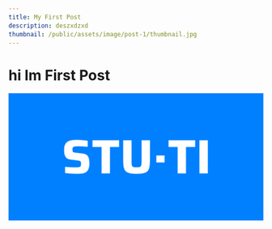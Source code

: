 ```yaml
---
title: My First Post
description: deszxdzxd
thumbnail: /public/assets/image/post-1/thumbnail.jpg
---
```


# hi Im First Post

![thumbnail](/public/assets/image/post-1/thumbnail.jpg)
